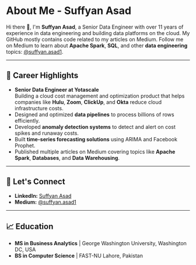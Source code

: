 # About Me - Suffyan Asad

Hi there 👋, I'm **Suffyan Asad**, a Senior Data Engineer with over 11 years of experience in data engineering and building data platforms on the cloud. My GitHub mostly contains code related to my articles on Medium. Follow me on Medium to learn about **Apache Spark**, **SQL**, and other **data engineering** topics: [@suffyan.asad1](https://medium.com/@suffyan.asad1).

---

## 🌟 Career Highlights

- **Senior Data Engineer at Yotascale**  
  Building a cloud cost management and optimization product that helps companies like **Hulu**, **Zoom**, **ClickUp**, and **Okta** reduce cloud infrastructure costs.
- Designed and optimized **data pipelines** to process billions of rows efficiently.
- Developed **anomaly detection systems** to detect and alert on cost spikes and runaway costs.
- Built **time-series forecasting solutions** using ARIMA and Facebook Prophet.
- Published multiple articles on Medium covering topics like **Apache Spark**, **Databases**, and **Data Warehousing**.

---

## 💬 Let's Connect

- **LinkedIn:** [Suffyan Asad](https://www.linkedin.com/in/suffyan-asad-421711126/)  
- **Medium:** [@suffyan.asad1](https://medium.com/@suffyan.asad1)

---

## 📈 Education

- **MS in Business Analytics** | George Washington University, Washington DC, USA  
- **BS in Computer Science** | FAST-NU Lahore, Pakistan
